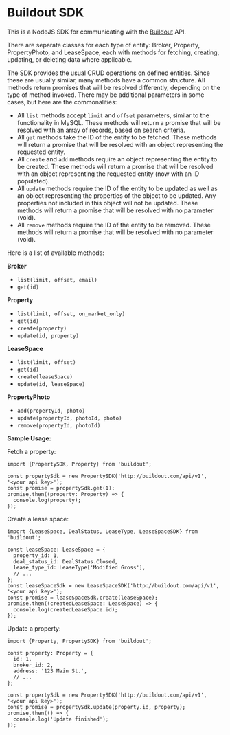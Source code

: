 # Buildout SDK

This is a NodeJS SDK for communicating with the [Buildout](https://buildout.com/) API.

There are separate classes for each type of entity: Broker, Property, PropertyPhoto, and LeaseSpace, each with methods for fetching, creating, updating, or deleting data where applicable.

The SDK provides the usual CRUD operations on defined entities. Since these are usually similar, many methods have a common structure. All methods return promises that will be resolved differently, depending on the type of method invoked. There may be additional parameters in some cases, but here are the commonalities:
- All `list` methods accept `limit` and `offset` parameters, similar to the functionality in MySQL. These methods will return a promise that will be resolved with an array of records, based on search criteria.
- All `get` methods take the ID of the entity to be fetched. These methods will return a promise that will be resolved with an object representing the requested entity.
- All `create` and `add` methods require an object representing the entity to be created. These methods will return a promise that will be resolved with an object representing the requested entity (now with an ID populated).
- All `update` methods require the ID of the entity to be updated as well as an object representing the properties of the object to be updated. Any properties not included in this object will not be updated. These methods will return a promise that will be resolved with no parameter (void).
- All `remove` methods require the ID of the entity to be removed. These methods will return a promise that will be resolved with no parameter (void).

Here is a list of available methods:

**Broker**
- `list(limit, offset, email)`
- `get(id)`

**Property**
- `list(limit, offset, on_market_only)`
- `get(id)`
- `create(property)`
- `update(id, property)`

**LeaseSpace**
- `list(limit, offset)`
- `get(id)`
- `create(leaseSpace)`
- `update(id, leaseSpace)`

**PropertyPhoto**
- `add(propertyId, photo)`
- `update(propertyId, photoId, photo)`
- `remove(propertyId, photoId)`

**Sample Usage:**

Fetch a property:

    import {PropertySDK, Property} from 'buildout';
    
    const propertySdk = new PropertySDK('http://buildout.com/api/v1', '<your api key>');
    const promise = propertySdk.get(1);
    promise.then((property: Property) => {
      console.log(property);
    });

Create a lease space:

    import {LeaseSpace, DealStatus, LeaseType, LeaseSpaceSDK} from 'buildout';
    
    const leaseSpace: LeaseSpace = {
      property_id: 1,
      deal_status_id: DealStatus.Closed,
      lease_type_id: LeaseType['Modified Gross'],
      // ...
    };
    const leaseSpaceSdk = new LeaseSpaceSDK('http://buildout.com/api/v1', '<your api key>');
    const promise = leaseSpaceSdk.create(leaseSpace);
    promise.then((createdLeaseSpace: LeaseSpace) => {
      console.log(createdLeaseSpace.id);
    });

Update a property:

    import {Property, PropertySDK} from 'buildout';

    const property: Property = {
      id: 1,
      broker_id: 2,
      address: '123 Main St.',
      // ...
    };
    
    const propertySdk = new PropertySDK('http://buildout.com/api/v1', '<your api key>');
    const promise = propertySdk.update(property.id, property);
    promise.then(() => {
      console.log('Update finished');
    });
